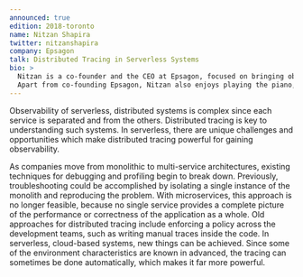 ```yaml
---
announced: true
edition: 2018-toronto
name: Nitzan Shapira
twitter: nitzanshapira
company: Epsagon
talk: Distributed Tracing in Serverless Systems
bio: > 
  Nitzan is a co-founder and the CEO at Epsagon, focused on bringing observability to serverless cloud applications. Nitzan is also a software engineer with over 12 years of experience in programming, machine learning, cyber-security, and reverse engineering. Using distributed tracing and AI technologies, his team is tackling the unique observability challenges in serverless environments  
  Apart from co-founding Epsagon, Nitzan also enjoys playing the piano, he is a traveling enthusiast, an experienced chess player, and addicted to sports.
---
```


Observability of serverless, distributed systems is complex since each service is separated and from the others. Distributed tracing is key to understanding such systems. In serverless, there are unique challenges and opportunities which make distributed tracing powerful for gaining observability.

As companies move from monolithic to multi-service architectures, existing techniques for debugging and profiling begin to break down. Previously, troubleshooting could be accomplished by isolating a single instance of the monolith and reproducing the problem. With microservices, this approach is no longer feasible, because no single service provides a complete picture of the performance or correctness of the application as a whole. Old approaches for distributed tracing include enforcing a policy across the development teams, such as writing manual traces inside the code. In serverless, cloud-based systems, new things can be achieved. Since some of the environment characteristics are known in advanced, the tracing can sometimes be done automatically, which makes it far more powerful.

